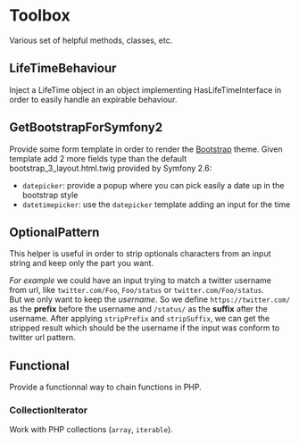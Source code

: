 # Toolbox
Various set of helpful methods, classes, etc.

## LifeTimeBehaviour
Inject a LifeTime object in an object implementing HasLifeTimeInterface in order to easily handle an expirable behaviour.

## GetBootstrapForSymfony2
Provide some form template in order to render the [Bootstrap](http://getbootstrap.com/) theme. Given template add 2 more fields type than the default bootstrap_3_layout.html.twig provided by Symfony 2.6:
- `datepicker`: provide a popup where you can pick easily a date up in the bootstrap style
- `datetimepicker`: use the `datepicker` template adding an input for the time

## OptionalPattern
This helper is useful in order to strip optionals characters from an input string and keep only the part you want.  

*For example* we could have an input trying to match a twitter username from url, like `twitter.com/Foo`, `Foo/status` or `twitter.com/Foo/status`.  
But we only want to keep the *username*. So we define `https://twitter.com/` as the **prefix** before the username and `/status/` as the **suffix** after the username. After applying `stripPrefix` and `stripSuffix`, we can get the stripped result which should be the username if the input was conform to twitter url pattern.

## Functional
Provide a functionnal way to chain functions in PHP.
### CollectionIterator
Work with PHP collections (`array`, `iterable`).

